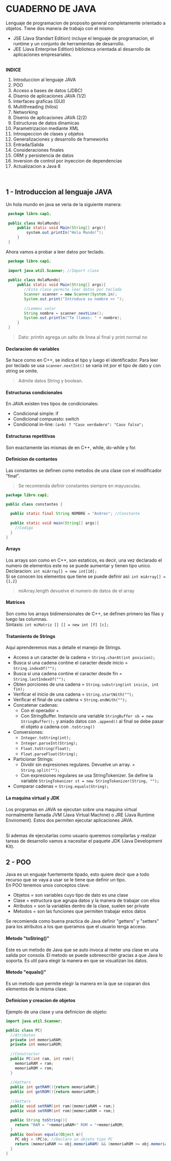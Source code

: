 # CUADERNO DE JAVA
Lenguaje de programacion de proposito general completamente orientado a objetos. Tiene dos manera de trabajo con el mismo:

* JSE (Java Standart Edition) incluye el lenguaje de programacion, el runtime y un conjunto de herramientas de desarrollo.
* JEE (Java Enterprise Edition) biblioteca orientada al desarrollo de aplicaciones empresariales.
  <br><br>

**INDICE**<br>
1. Introduccion al lenguaje JAVA<br>
2. POO<br>
3. Acceso a bases de datos (JDBC)<br>
4. Disenio de aplicaciones JAVA (1/2)<br>
5. Interfaces graficas (GUI)<br>
6. Multithreading (hilos)<br>
7. Networking<br>
8. Disenio de aplicaciones JAVA (2/2)<br>
9. Estructuras de datos dinamicas<br>
10. Parametrizacion mediante XML<br>
11. Introspeccion de clases y objetos<br>
12. Generalizaciones y desarrollo de frameworks<br>
13. Entrada/Salida<br>
14. Consideraciones finales<br>
15. ORM y persistencia de datos<br>
16. Inversion de control por inyeccion de dependencias<br>
17. Actualizacion a Java 8<br>

<br>

## 1 - Introduccion al lenguaje JAVA
Un hola mundo en java se veria de la siguiente manera: 
```java
 package libro.cap1;
 
 public class HolaMundo{
	 public static void Main(String[] args){
		 system.out.printIn("Hola Mundo!");
	 }
 }
```
Ahora vamos a probar a leer datos por teclado.
```java
 package libro.cap1;
 
 import java.util.Scanner; //Import clase
 
 public class HolaMundo{
	 public static void Main(String[] args){
		//Esta clase permite leer datos por teclado
		Scanner scanner = new Scanner(System.in);
		System.out.print("Introduce su nombre >> ");
		
		//Leemos valor
		String nombre = scanner.nextLine();
		System.out.println("Te llamas: " + nombre);
	 }
 }
```
> Dato: println agrega un salto de linea al final y print normal no

#### Declaracion de variables
Se hace como en C++, se indica el tipo y luego el identificador. Para leer por teclado se usa `scanner.nextInt()` se varia int por el tipo de dato y con string se omite. <br>
> Admite datos String y boolean.

#### Estructuras condicionales
En JAVA existen tres tipos de condicionales:
* Condicional simple: if
* Condicional compuesto: switch
* Condicional in-line: `(a>b) ? "Caso verdadero": "Caso falso";`

#### Estructuras repetitivas
Son exactamente las mismas de en C++, while, do-while y for.

#### Definicion de contantes
Las constantes se definen como metodos de una clase con el modificador "final".
> Se recomienda definir constantes siempre en mayusculas.

```java
package libro.cap1;

public class constantes {
  
  public static final String NOMBRE = "Andres"; //Constante
  
  public static void main(String[] args){
    //Codigo
  }
}
```
#### Arrays
Los arrays son como en C++, son estaticos, es decir, una vez declarado el numero de elementos este no se puede aumentar y tienen tipo unico.<br>
Declaracion: `int miArray[] = new int[10];` <br>
Si se conocen los elementos que tiene se puede definir asi: `int miArray[] = {1,2}`<br>
> miArray.length devuelve el numero de datos de el array

#### Matrices
Son como los arrays bidimensionales de C++, se definen primero las filas y luego las columnas. <br>
Sintaxis: `int miMatriz [] [] = new int [f] [c];`

#### Tratamiento de Strings
Aqui aprenderemos mas a detalle el manejo de Strings.
* Acceso a un caracter de la cadena = `String.charAt(int posicion);`
* Busca si una cadena contine el caracter desde inicio = `String.indexOf("");`
* Busca si una cadena contine el caracter desde fin = `String.lastIndexOf("");`
* Obten porciones de una cadena = `String.substring(int inicio, int fin);`
* Verificar el inicio de una cadena = `String.startWith("");`
* Verificar el final de una cadena = `String.endWith("");`
* Concatenar cadenas:
  * Con el operador +
  * Con StringBuffer. Instancio una variable `StringBuffer sb = new StringBuffer();` y aniado datos con `.append()` al final se debe pasar el objeto a cadena con `.toString()`
* Conversiones:
  * `Integer.toString(int);`
  * `Integer.parseInt(String);`
  * `Float.toString(float);`
  * `Float.parseFloat(String);`
* Particionar Strings:
  * Dividir sin expresiones regulares. Devuelve un array. = `String.split("");`
  * Con expresiones regulares se usa StringTokenizer. Se define la variable `StringTokenizer st = new StringTokenizer(String, "");`
* Comparar cadenas = `String.equals(String);`

#### La maquina virtual y JDK
Los programas en JAVA se ejecutan sobre una maquina virtual normalmente llamada JVM (Java Virtual Machine) o JRE (Java Runtime Enviroment). Estos dos permiten ejecutar aplicaciones JAVA. <br><br>

Si ademas de ejecutarlas como usuario queremos compilarlas y realizar tareas de desarrollo vamos a nacesitar el paquete JDK (Java Development Kit).

## 2 - POO
Java es un enguaje fuertemente tipado, esto quiere decir que a todo recurso que se vaya a usar se le tiene que definir un tipo. <br>
En POO tenemos unos conceptos clave:
* Objetos = son variables cuyo tipo de dato es una clase
* Clase = estructura que agrupa datos y la manera de trabajar con ellos
* Atributos = son la variables dentro de la clase, suelen ser private
* Metodos = son las funciones que permiten trabajar estos datos

Se recomienda como buena practica de Java definir "getters" y "setters" para los atributos a los que queramos que el usuario tenga acceso. 

#### Metodo "toString()"
Este es un metodo de Java que se auto invoca al meter una clase en una salida por consola. El metodo se puede sobreescribir gracias a que Java lo soporta. Es util para elegir la manera en que se visualizan los datos.

#### Metodo "equals()"
Es un metodo que permite elegir la manera en la que se coparan dos elementos de la misma clase.

#### Definicion y creacion de objetos
Ejemplo de una clase y una definicion de objeto:
```java
import java.util.Scanner;

public class PC{
  //Atributos
  private int memoriaRAM;
  private int memoriaROM;
  
  //Constructor
  public PC(int ram, int rom){
    memoriaRAM = ram;
    memoriaROM = rom;
  }
  
  //Getters
  public int getRAM(){return memoriaRAM;}
  public int getROM(){return memoriaROM;}
  
  //Setters
  public void setRAM(int ram){memoriaRAM = ram;}
  public void setROM(int rom){memoriaROM = rom;}
  
  public String toString(){
  	return "RAM = "+memoriaRAM+" ROM = "+memoriaROM;
  }
  public boolean equals(Object o){
    PC obj = (PC)o; //Declaro un objeto tipo PC
    return (memoriaRAM >= obj.memoriaRAM) && (memoriaROM >= obj.memoriaROM);
  }
}
```
